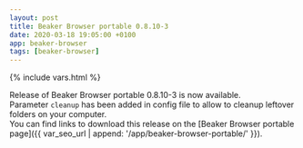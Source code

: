 ```yaml
---
layout: post
title: Beaker Browser portable 0.8.10-3
date: 2020-03-18 19:05:00 +0100
app: beaker-browser
tags: [beaker-browser]
---
```

{% include vars.html %}

Release of Beaker Browser portable 0.8.10-3 is now available.<br />
Parameter `cleanup` has been added in config file to allow to cleanup leftover folders on your computer.<br />
You can find links to download this release on the [Beaker Browser portable page]({{ var_seo_url | append: '/app/beaker-browser-portable/' }}).
